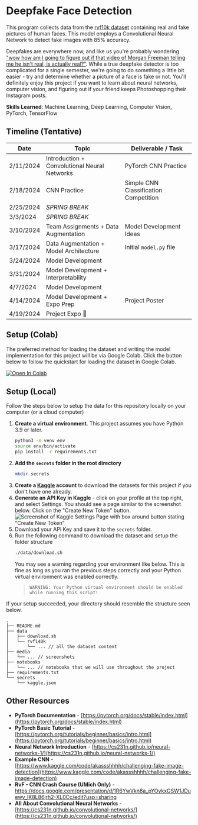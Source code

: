 # Deepfake Face Detection
This program collects data from the [rvf10k dataset](https://www.kaggle.com/datasets/sachchitkunichetty/rvf10k/data) containing real and fake pictures of human faces. This model employs a Convolutional Neural Network to detect fake images with 85% accuracy.

Deepfakes are everywhere now, and like us you're probably wondering ["wow how am I going to figure out if that video of Morgan Freeman telling me he isn't real, is actually real?"](https://youtu.be/oxXpB9pSETo). While a true deepfake detector is too complicated for a single semester, we're going to do something a little bit easier - try and determine whether a picture of a face is fake or not. You'll definitely enjoy this project if you want to learn about neural networks, computer vision, and figuring out if your friend keeps Photoshopping their Instagram posts.

**Skills Learned**: Machine Learning, Deep Learning, Computer Vision, PyTorch, TensorFlow

## Timeline (Tentative)

| Date | Topic | Deliverable / Task |
| ---- | ----- | ----------- |
| 2/11/2024 | Introduction + Convolutional Neural Networks | PyTorch CNN Practice |
| 2/18/2024 | CNN Practice | Simple CNN Classification Competition | 
| 2/25/2024 | _SPRING BREAK_ ||
| 3/3/2024 | _SPRING BREAK_ ||
| 3/10/2024 | Team Assignments + Data Augmentation | Model Development Ideas |
| 3/17/2024 | Data Augmentation + Model Architecture | Initial `model.py` file |
| 3/24/2024 | Model Development ||
| 3/31/2024 | Model Development + Interpretability ||
| 4/7/2024 | Model Development ||
| 4/14/2024 | Model Development + Expo Prep | Project Poster |
| 4/19/2024 | Project Expo 🎉 ||

## Setup (Colab)
The preferred method for loading the dataset and writing the model implementation for this project will be via Google Colab. Click the button below to follow the quickstart for loading the dataset in Google Colab.

<a target="_blank" href="https://colab.research.google.com/github/MichiganDataScienceTeam/W24-RvF/blob/main/notebooks/colab_image.ipynb">
  <img src="https://colab.research.google.com/assets/colab-badge.svg" alt="Open In Colab"/>
</a>

## Setup (Local)
Follow the steps below to setup the data for this repository locally on your computer (or a cloud computer)
1. **Create a virtual environment**. This project assumes you have Python 3.9 or later.
   ```bash
   python3 -m venv env
   source env/bin/activate
   pip install -r requirements.txt
   ```
2. **Add the `secrets` folder in the root directory**
   ```bash
   mkdir secrets
   ```
3. **Create a [Kaggle](https://www.kaggle.com/) account** to download the datasets for this project if you don't have one already.
4. **Generate an API Key in Kaggle** - click on your profile at the top right, and select Settings. You should see a page similar to the screenshot below. Click on the "Create New Token" button. ![Screenshot of Kaggle Settings Page with box around button stating "Create New Token"](./media/kaggle_instructions.png)
5. Download your API Key and save it to the `secrets` folder.
6. Run the following command to download the dataset and setup the folder structure
   ```bash 
   ./data/download.sh
   ```
   You may see a warning regarding your environment like below. This is fine as long as you ran the previous steps correctly and your Python virtual environment was enabled correctly.
   > `WARNING: Your Python virtual environment should be enabled while running this script!`

If your setup succeeded, your directory should resemble the structure seen below.
```
.
├── README.md
├── data
│   ├── download.sh
│   └── rvf140k
│       └── ... // all the dataset content
├── media
│   └── ... // screenshots
├── notebooks
│   └── ... // notebooks that we will use throughout the project
├── requirements.txt
└── secrets
    └── kaggle.json
```


## Other Resources
- **PyTorch Documentation** - [https://pytorch.org/docs/stable/index.html](https://pytorch.org/docs/stable/index.html)
- **PyTorch Basic Tutorial** - [https://pytorch.org/tutorials/beginner/basics/intro.html](https://pytorch.org/tutorials/beginner/basics/intro.html)
- **Neural Network Introduction** - [https://cs231n.github.io/neural-networks-1/](https://cs231n.github.io/neural-networks-1/)
- **Example CNN** - [https://www.kaggle.com/code/akassshhhh/challenging-fake-image-detection](https://www.kaggle.com/code/akassshhhh/challenging-fake-image-detection)
- **RvF - CNN Crash Course (UMich Only)** - https://docs.google.com/presentation/d/1R6YwVkn8a_pYOykxGSW1JDuewv_IK8L86jrh2-XL0Cc/edit?usp=sharing
- **All About Convolutional Neural Networks** - [https://cs231n.github.io/convolutional-networks/](https://cs231n.github.io/convolutional-networks/)
